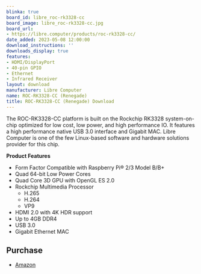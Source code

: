 ```yaml
---
blinka: true
board_id: libre_roc-rk3328-cc
board_image: libre_roc-rk3328-cc.jpg
board_url:
- https://libre.computer/products/roc-rk3328-cc/
date_added: 2023-05-08 12:00:00
download_instructions: ''
downloads_display: true
features:
- HDMI/DisplayPort
- 40-pin GPIO
- Ethernet
- Infrared Receiver
layout: download
manufacturer: Libre Computer
name: ROC-RK3328-CC (Renegade)
title: ROC-RK3328-CC (Renegade) Download
---
```


The ROC-RK3328-CC platform is built on the Rockchip RK3328 system-on-chip optimized for low cost, low power, and high performance IO. It features a high performance native USB 3.0 interface and Gigabit MAC. Libre Computer is one of the few Linux-based software and hardware solutions provider for this chip.

**Product Features**
- Form Factor Compatible with Raspberry Pi® 2/3 Model B/B+
- Quad 64-bit Low Power Cores
- Quad Core 3D GPU with OpenGL ES 2.0
- Rockchip Multimedia Processor
  - H.265
  - H.264
  - VP9
- HDMI 2.0 with 4K HDR support
- Up to 4GB DDR4
- USB 3.0
- Gigabit Ethernet MAC

## Purchase
* [Amazon](https://amzn.to/3NYdb3Y)
